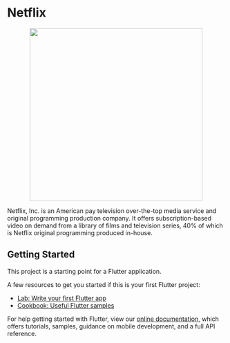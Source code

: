# Netflix
<p align="center"><a href="https://www.netflix.com/" target="_blank"><img src="https://www.google.com/url?sa=i&url=https%3A%2F%2Fwww.freepnglogos.com%2Fpics%2Fnetflix-logo-png&psig=AOvVaw3LPx02stJwsDtFrjrlUQ8X&ust=1635575882191000&source=images&cd=vfe&ved=0CAsQjRxqFwoTCPis_o2B7_MCFQAAAAAdAAAAABAD" width="400"></a></p>

Netflix, Inc. is an American pay television over-the-top media service and original programming production company. It offers subscription-based video on demand from a library of films and television series, 40% of which is Netflix original programming produced in-house.

## Getting Started

This project is a starting point for a Flutter application.

A few resources to get you started if this is your first Flutter project:

- [Lab: Write your first Flutter app](https://flutter.dev/docs/get-started/codelab)
- [Cookbook: Useful Flutter samples](https://flutter.dev/docs/cookbook)

For help getting started with Flutter, view our
[online documentation](https://flutter.dev/docs), which offers tutorials,
samples, guidance on mobile development, and a full API reference.
